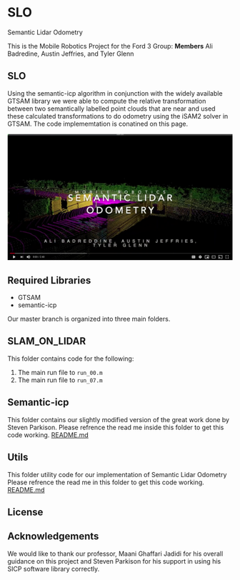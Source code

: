 # SLO
Semantic Lidar Odometry

This is the Mobile Robotics Project for the Ford 3 Group: 
__Members__ Ali Badredine, Austin Jeffries, and Tyler Glenn

## SLO



Using the semantic-icp algorithm in conjunction with the widely available GTSAM library we were able to compute the relative transformation between two semantically labelled point clouds that are near and used these calculated transformations to do odometry using the iSAM2 solver in GTSAM. The code implememtation is conatined on this page. 

[![SLO](utils/images/slo_screen_grab.png)](https://www.youtube.com/watch?v=0wvZ5xyvVrM)

## Required Libraries
* GTSAM
* semantic-icp


Our master branch is organized into three main folders. 


## SLAM_ON_LIDAR

This folder contains code for the following:
1. The main run file to ```run_00.m ```
2. The main run file to ``` run_07.m ```

## Semantic-icp

This folder contains our slightly modified version of the great work done by Steven Parkison. Please refrence the read me inside this folder to get this code working. [README.md](https://github.com/tglenn28/SLO/tree/master/Semantic-icp)

## Utils

This folder utility code for our implementation of Semantic Lidar Odometry
Please refrence the read me in this folder to get this code working. [README.md](https://github.com/tglenn28/SLO/tree/master/utils)

## License


## Acknowledgements

We would like to thank our professor, Maani Ghaffari Jadidi for his overall guidance on this project and Steven Parkison for his support in using his SICP software library correctly.



